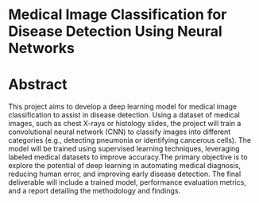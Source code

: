 # Medical Image Classification for Disease Detection Using Neural Networks
# Abstract
This project aims to develop a deep learning model for medical image classification to assist in disease detection. Using a dataset of medical images, such as chest X-rays or histology slides, the project will train a convolutional neural network (CNN) to classify images into different categories (e.g., detecting pneumonia or identifying cancerous cells). The model will be trained using supervised learning techniques, leveraging labeled medical datasets to improve accuracy.The primary objective is to explore the potential of deep learning in automating medical diagnosis, reducing human error, and improving early disease detection. The final deliverable will include a trained model, performance evaluation metrics, and a report detailing the methodology and findings.
